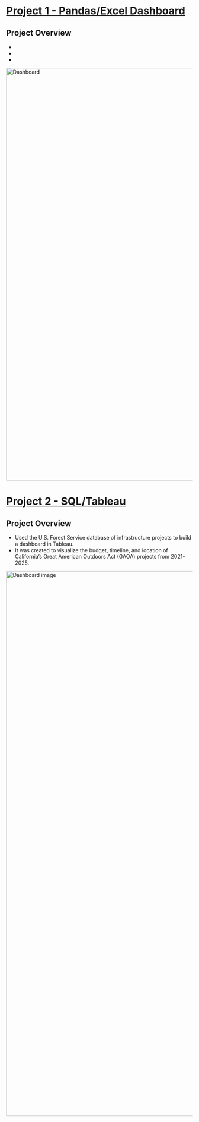 # [Project 1 - Pandas/Excel Dashboard](https://ericbjames.github.io/Excel_Sales_Project/)

## Project Overview
-
-
-

<img width="1112" alt="Dashboard" src="https://user-images.githubusercontent.com/101911329/186281419-386bf43d-23c5-4d32-a3f9-8bace8bf88f3.png">

# [Project 2 - SQL/Tableau](https://ericbjames.github.io/Tableau_PM_Viz_Project/)

## Project Overview
- Used the U.S. Forest Service database of infrastructure projects to build a dashboard in Tableau.
- It was created to visualize the budget, timeline, and location of California’s Great American Outdoors Act (GAOA) projects from 2021-2025.
<img width="1469" alt="Dashboard image" src="https://user-images.githubusercontent.com/101911329/188576571-79182aab-d4b4-4007-b5b5-f9ab771479ae.png">
